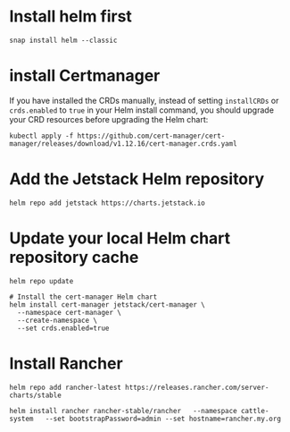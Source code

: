 # Install helm first 
```
snap install helm --classic

```
# install Certmanager

 If you have installed the CRDs manually, instead of setting `installCRDs` or `crds.enabled` to `true` in your Helm install command, you should upgrade your CRD resources before upgrading the Helm chart:
```
kubectl apply -f https://github.com/cert-manager/cert-manager/releases/download/v1.12.16/cert-manager.crds.yaml
```
# Add the Jetstack Helm repository
```
helm repo add jetstack https://charts.jetstack.io
```
# Update your local Helm chart repository cache
```
helm repo update

# Install the cert-manager Helm chart
helm install cert-manager jetstack/cert-manager \
  --namespace cert-manager \
  --create-namespace \
  --set crds.enabled=true
```
# Install Rancher 
```
helm repo add rancher-latest https://releases.rancher.com/server-charts/stable

helm install rancher rancher-stable/rancher   --namespace cattle-system   --set bootstrapPassword=admin --set hostname=rancher.my.org
```

